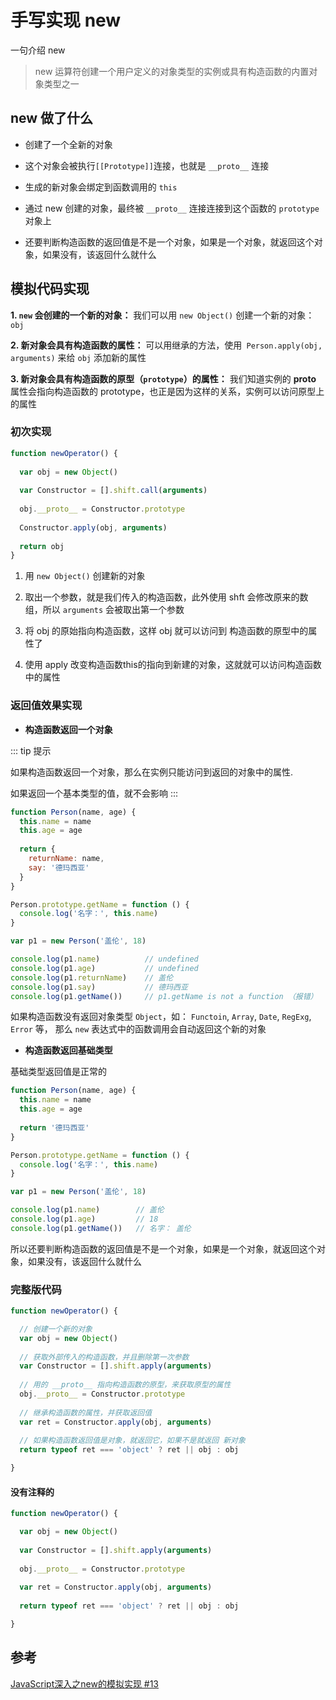 # 手写实现 new 

一句介绍 new
> new 运算符创建一个用户定义的对象类型的实例或具有构造函数的内置对象类型之一


## new 做了什么

- 创建了一个全新的对象

- 这个对象会被执行`[[Prototype]]`连接，也就是 `__proto__` 连接

- 生成的新对象会绑定到函数调用的 `this`

- 通过 new 创建的对象，最终被 `__proto__` 连接连接到这个函数的 `prototype` 对象上

- 还要判断构造函数的返回值是不是一个对象，如果是一个对象，就返回这个对象，如果没有，该返回什么就什么


## 模拟代码实现

**1. `new` 会创建的一个新的对象：** 
我们可以用 `new Object()` 创建一个新的对象：`obj`

**2. 新对象会具有构造函数的属性：** 
可以用继承的方法，使用` Person.apply(obj, arguments)` 来给 `obj` 添加新的属性

**3. 新对象会具有构造函数的原型（`prototype`）的属性：** 
我们知道实例的 __proto__ 属性会指向构造函数的 prototype，也正是因为这样的关系，实例可以访问原型上的属性

### 初次实现

```javascript
function newOperator() {
  
  var obj = new Object()
  
  var Constructor = [].shift.call(arguments)
  
  obj.__proto__ = Constructor.prototype
  
  Constructor.apply(obj, arguments)
  
  return obj
}
```

1. 用 `new Object()` 创建新的对象

2. 取出一个参数，就是我们传入的构造函数，此外使用 shft 会修改原来的数组，所以 `arguments` 会被取出第一个参数

3. 将 obj 的原始指向构造函数，这样 obj 就可以访问到 构造函数的原型中的属性了

4. 使用 apply 改变构造函数this的指向到新建的对象，这就就可以访问构造函数中的属性


### 返回值效果实现

- **构造函数返回一个对象**

::: tip 提示

如果构造函数返回一个对象，那么在实例只能访问到返回的对象中的属性.

如果返回一个基本类型的值，就不会影响
:::

```javascript
function Person(name, age) {
  this.name = name
  this.age = age
  
  return {
    returnName: name,
    say: '德玛西亚'
  }
}

Person.prototype.getName = function () {
  console.log('名字：', this.name)
}

var p1 = new Person('盖伦', 18)

console.log(p1.name)          // undefined
console.log(p1.age)           // undefined
console.log(p1.returnName)    // 盖伦
console.log(p1.say)           // 德玛西亚
console.log(p1.getName())     // p1.getName is not a function （报错）

```
如果构造函数没有返回对象类型 `Object`，如： `Functoin`, `Array`, `Date`, `RegExg`, `Error` 等，
那么 `new` 表达式中的函数调用会自动返回这个新的对象

- **构造函数返回基础类型**

基础类型返回值是正常的
```javascript
function Person(name, age) {
  this.name = name
  this.age = age
  
  return '德玛西亚'
}

Person.prototype.getName = function () {
  console.log('名字：', this.name)
}

var p1 = new Person('盖伦', 18)

console.log(p1.name)        // 盖伦
console.log(p1.age)         // 18
console.log(p1.getName())   // 名字： 盖伦

```

所以还要判断构造函数的返回值是不是一个对象，如果是一个对象，就返回这个对象，如果没有，该返回什么就什么

### 完整版代码

```javascript
function newOperator() {

  // 创建一个新的对象
  var obj = new Object()
  
  // 获取外部传入的构造函数，并且删除第一次参数
  var Constructor = [].shift.apply(arguments)
  
  // 用的 __proto__ 指向构造函数的原型，来获取原型的属性
  obj.__proto__ = Constructor.prototype
  
  // 继承构造函数的属性，并获取返回值
  var ret = Constructor.apply(obj, arguments)
  
  // 如果构造函数返回值是对象，就返回它，如果不是就返回 新对象
  return typeof ret === 'object' ? ret || obj : obj

}
```

#### 没有注释的


```javascript
function newOperator() {

  var obj = new Object()
  
  var Constructor = [].shift.apply(arguments)
  
  obj.__proto__ = Constructor.prototype
  
  var ret = Constructor.apply(obj, arguments)
  
  return typeof ret === 'object' ? ret || obj : obj

}
```

## 参考

[JavaScript深入之new的模拟实现 #13](https://github.com/mqyqingfeng/Blog/issues/13)

